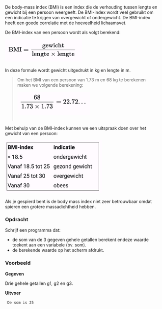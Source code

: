 De body-mass index (BMI) is een index die de verhouding tussen lengte en gewicht bij een persoon weergeeft. De BMI-index wordt veel gebruikt om een indicatie te krijgen van overgewicht of ondergewicht. De BMI-index heeft een goede correlatie met de hoeveelheid lichaamsvet.

De BMI-index van een persoon wordt als volgt berekend:
<br>  
<div class="dodona-centered-group"><img src="media/form_bmi.png" width="250" height="72"></div>
<br>
In deze formule wordt gewicht uitgedrukt in kg en lengte in m.  

> Om het BMI van een persoon van 1.73 m en 68 kg te berekenen maken we volgende berekening:
><br>  
><div class="dodona-centered-group"><img src="media/ber_bmi.png" width="238" height="75"></div>
><br>
Met behulp van de BMI-index kunnen we een uitspraak doen over het gewicht van een persoon:
<br>  
<div class="dodona-centered-group"><img src="media/tabel_bmi.png" width="315" height="170"></div>
<br>
Als je gespierd bent is de body mass index niet zeer betrouwbaar omdat spieren een grotere massadichtheid hebben.


### Opdracht

Schrijf een programma dat:

- de som van de 3 gegeven gehele getallen berekent endeze waarde toekent aan een variabele (bv. som).
- de berekende waarde op het scherm afdrukt.

### Voorbeeld

**Gegeven**

Drie gehele getallen g1, g2 en g3.

**Uitvoer**

     De som is 25
